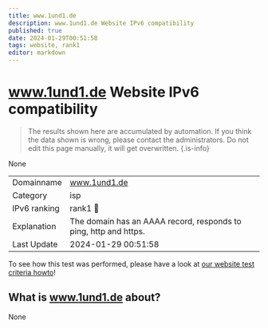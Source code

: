```yaml
---
title: www.1und1.de
description: www.1und1.de Website IPv6 compatibility
published: true
date: 2024-01-29T00:51:58
tags: website, rank1
editor: markdown
---
```


# www.1und1.de Website IPv6 compatibility

> The results shown here are accumulated by automation. If you think the data shown is wrong, please contact the administrators. 
> Do not edit this page manually, it will get overwritten.
{.is-info}

None


|   |   |
| - | - |
| Domainname | www.1und1.de
| Category | isp |
| IPv6 ranking | rank1 :1st_place_medal: |
| Explanation | The domain has an AAAA record, responds to ping, http and https. |
| Last Update | 2024-01-29 00:51:58 |

To see how this test was performed, please have a look at [our website test criteria howto](/howto/testcriteria/website)!


## What is www.1und1.de about?
None
